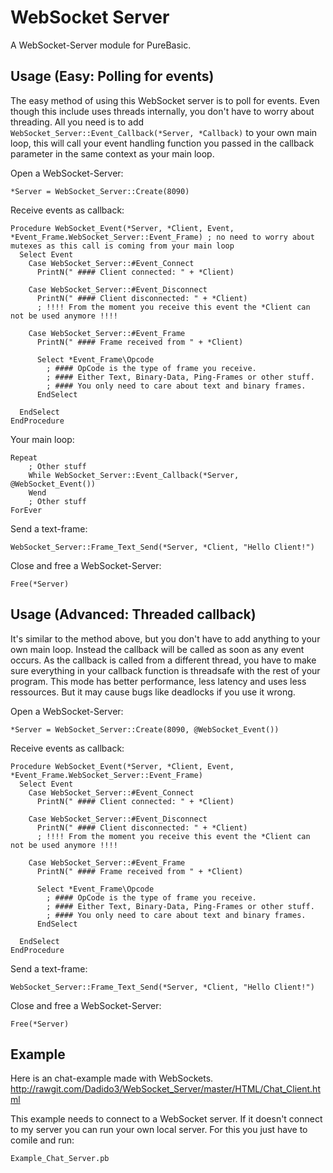 # WebSocket Server
A WebSocket-Server module for PureBasic.


## Usage (Easy: Polling for events)
The easy method of using this WebSocket server is to poll for events.
Even though this include uses threads internally, you don't have to worry about threading.
All you need is to add `WebSocket_Server::Event_Callback(*Server, *Callback)` to your own main loop, this will call your event handling function you passed in the callback parameter in the same context as your main loop.

Open a WebSocket-Server:
```
*Server = WebSocket_Server::Create(8090)
```

Receive events as callback:
```
Procedure WebSocket_Event(*Server, *Client, Event, *Event_Frame.WebSocket_Server::Event_Frame) ; no need to worry about mutexes as this call is coming from your main loop
  Select Event
    Case WebSocket_Server::#Event_Connect
      PrintN(" #### Client connected: " + *Client)
      
    Case WebSocket_Server::#Event_Disconnect
      PrintN(" #### Client disconnected: " + *Client)
      ; !!!! From the moment you receive this event the *Client can not be used anymore !!!!
      
    Case WebSocket_Server::#Event_Frame
      PrintN(" #### Frame received from " + *Client)
      
      Select *Event_Frame\Opcode
        ; #### OpCode is the type of frame you receive.
        ; #### Either Text, Binary-Data, Ping-Frames or other stuff.
        ; #### You only need to care about text and binary frames.
      EndSelect
      
  EndSelect
EndProcedure
```
Your main loop:
```
Repeat
    ; Other stuff
    While WebSocket_Server::Event_Callback(*Server, @WebSocket_Event())
    Wend
    ; Other stuff
ForEver
```

Send a text-frame:
```
WebSocket_Server::Frame_Text_Send(*Server, *Client, "Hello Client!")
```

Close and free a WebSocket-Server:
```
Free(*Server)
```


## Usage (Advanced: Threaded callback)
It's similar to the method above, but you don't have to add anything to your own main loop.
Instead the callback will be called as soon as any event occurs.
As the callback is called from a different thread, you have to make sure everything in your callback function is threadsafe with the rest of your program.
This mode has better performance, less latency and uses less ressources.
But it may cause bugs like deadlocks if you use it wrong.

Open a WebSocket-Server:
```
*Server = WebSocket_Server::Create(8090, @WebSocket_Event())
```

Receive events as callback:
```
Procedure WebSocket_Event(*Server, *Client, Event, *Event_Frame.WebSocket_Server::Event_Frame)
  Select Event
    Case WebSocket_Server::#Event_Connect
      PrintN(" #### Client connected: " + *Client)
      
    Case WebSocket_Server::#Event_Disconnect
      PrintN(" #### Client disconnected: " + *Client)
      ; !!!! From the moment you receive this event the *Client can not be used anymore !!!!
      
    Case WebSocket_Server::#Event_Frame
      PrintN(" #### Frame received from " + *Client)
      
      Select *Event_Frame\Opcode
        ; #### OpCode is the type of frame you receive.
        ; #### Either Text, Binary-Data, Ping-Frames or other stuff.
        ; #### You only need to care about text and binary frames.
      EndSelect
      
  EndSelect
EndProcedure
```

Send a text-frame:
```
WebSocket_Server::Frame_Text_Send(*Server, *Client, "Hello Client!")
```

Close and free a WebSocket-Server:
```
Free(*Server)
```


## Example
Here is an chat-example made with WebSockets.
http://rawgit.com/Dadido3/WebSocket_Server/master/HTML/Chat_Client.html

This example needs to connect to a WebSocket server.
If it doesn't connect to my server you can run your own local server.
For this you just have to comile and run:
```
Example_Chat_Server.pb
```
